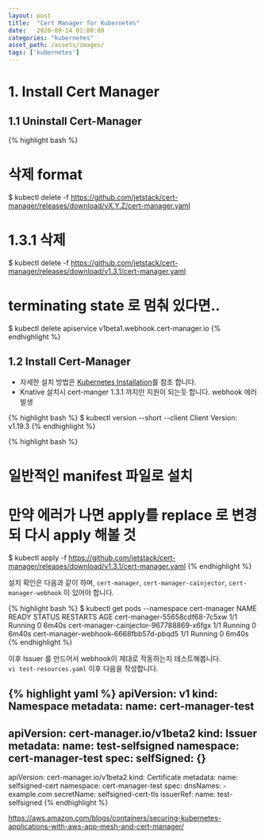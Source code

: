 ```yaml
---
layout: post
title:  "Cert Manager for Kubernetes"
date:   2020-09-14 01:00:00
categories: "kubernetes"
asset_path: /assets/images/
tags: ['kubernetes']
---
```


# 1. Install Cert Manager

## 1.1 Uninstall Cert-Manager

{% highlight bash %}
# 삭제 format 
$ kubectl delete -f https://github.com/jetstack/cert-manager/releases/download/vX.Y.Z/cert-manager.yaml

# 1.3.1 삭제
$ kubectl delete -f https://github.com/jetstack/cert-manager/releases/download/v1.3.1/cert-manager.yaml

# terminating state 로 멈춰 있다면..
$ kubectl delete apiservice v1beta1.webhook.cert-manager.io
{% endhighlight %}

## 1.2 Install Cert-Manager

 - 자세한 설치 방법은 [Kubernetes Installation](https://cert-manager.io/docs/installation/kubernetes/)를 참조 합니다.
 - Knative 설치시 cert-manger 1.3.1 까지만 지원이 되는듯 합니다. webhook 에러발생


{% highlight bash %}
$ kubectl version --short --client
Client Version: v1.19.3
{% endhighlight %}



{% highlight bash %}
# 일반적인 manifest 파일로 설치
# 만약 에러가 나면 apply를 replace 로 변경되 다시 apply 해볼 것
$ kubectl apply -f https://github.com/jetstack/cert-manager/releases/download/v1.3.1/cert-manager.yaml
{% endhighlight %}

설치 확인은 다음과 같이 하며, `cert-manager`, `cert-manager-cainjector`, `cert-manager-webhook` 이 있어야 합니다.

{% highlight bash %}
$ kubectl get pods --namespace cert-manager
NAME                                      READY   STATUS    RESTARTS   AGE
cert-manager-55658cdf68-7c5xw             1/1     Running   0          6m40s
cert-manager-cainjector-967788869-x6fgx   1/1     Running   0          6m40s
cert-manager-webhook-6668fbb57d-pbqd5     1/1     Running   0          6m40s
{% endhighlight %}


이후 Issuer 를 만드어서 webhook이 제대로 작동하는지 테스트해봅니다.<br>
`vi test-resources.yaml` 이후 다음을 작성합니다. 

{% highlight yaml %}
apiVersion: v1
kind: Namespace
metadata:
  name: cert-manager-test
---
apiVersion: cert-manager.io/v1beta2
kind: Issuer
metadata:
  name: test-selfsigned
  namespace: cert-manager-test
spec:
  selfSigned: {}
---
apiVersion: cert-manager.io/v1beta2
kind: Certificate
metadata:
  name: selfsigned-cert
  namespace: cert-manager-test
spec:
  dnsNames:
    - example.com
  secretName: selfsigned-cert-tls
  issuerRef:
    name: test-selfsigned
{% endhighlight %}


https://aws.amazon.com/blogs/containers/securing-kubernetes-applications-with-aws-app-mesh-and-cert-manager/